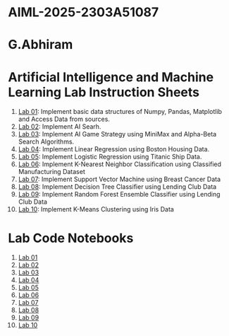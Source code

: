 # AIML-2025-2303A51087
# G.Abhiram
# Artificial Intelligence and Machine Learning Lab Instruction Sheets
1. [Lab 01](https://github.com/2303A51087/AIML-2025/blob/main/Lab_1_AIML.ipynb): Implement basic data structures of Numpy, Pandas, Matplotlib and Access Data from sources.
2. [Lab 02](https://github.com/2303A51087/AIML-2025/blob/main/Lab02_AIML.ipynb): Implement AI Searh.
3. [Lab 03](https://github.com/2303A51087/AIML-2025/blob/main/lab3_AIML.ipynb): Implement AI Game Strategy using MiniMax and Alpha-Beta Search Algorithms.
4. [Lab 04](https://github.com/2303A51087/AIML-2025/blob/main/Lab04_AIML.ipynb): Implement Linear Regression using Boston Housing Data.
5. [Lab 05](https://github.com/2303A51087/AIML-2025/blob/main/Lab_05_Aiml.ipynb): Implement Logistic Regression using Titanic Ship Data.
6. [Lab 06](): Implement K-Nearest Neighbor Classification using Classified Manufacturing Dataset
7. [Lab 07](): Implement Support Vector Machine using Breast Cancer Data
8. [Lab 08](): Implement Decision Tree Classifier using Lending Club Data
9. [Lab 09](): Implement Random Forest Ensemble Classifier using Lending Club Data
10. [Lab 10](): Implement K-Means Clustering using Iris Data


# Lab Code Notebooks
1. [Lab 01](https://github.com/2303A51087/AIML-2025/blob/main/Lab_1_AIML.ipynb)
2. [Lab 02](https://github.com/2303A51087/AIML-2025/blob/main/Lab02_AIML.ipynb)
3. [Lab 03](https://github.com/2303A51087/AIML-2025/blob/main/lab3_AIML.ipynb)
4. [Lab 04](https://github.com/2303A51087/AIML-2025/blob/main/Lab04_AIML.ipynb)
5. [Lab 05](https://github.com/2303A51087/AIML-2025/blob/main/Lab_05_Aiml.ipynb)
6. [Lab 06]()
7. [Lab 07]()
8. [Lab 08]()
9. [Lab 09]()
10. [Lab 10]()
    
